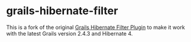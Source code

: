 grails-hibernate-filter
=======================

This is a fork of the original [Grails Hibernate Filter Plugin](http://grails.org/plugin/hibernate-filter) to make it work with the latest Grails version 2.4.3 and Hibernate 4.

